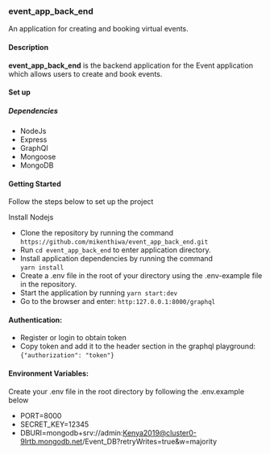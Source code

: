 ### event_app_back_end

An application for creating and booking virtual events.

#### Description
<b>event_app_back_end</b> is the backend application for the Event application which allows users to create and book events.

#### Set up

##### Dependencies
* NodeJs
* Express
* GraphQl
* Mongoose
* MongoDB

#### Getting Started
Follow the steps below to set up the project

Install Nodejs<br/>
* Clone the repository by running the command
`https://github.com/mikenthiwa/event_app_back_end.git`
* Run `cd event_app_back_end` to enter application directory.<br/>
* Install application dependencies by running the command<br/>
`yarn install`
* Create a .env file in the root of your directory using the .env-example file in the repository.
* Start the application by running
    `yarn start:dev`
* Go to the browser and enter: 
`http:127.0.0.1:8000/graphql`

#### Authentication:
* Register or login to obtain token
* Copy token and add it to the header section in the graphql playground:
`{"authorization": "token"}`

#### Environment Variables:
Create your .env file in the root directory by following the .env.example below

* PORT=8000
* SECRET_KEY=12345
* DBURI=mongodb+srv://admin:Kenya2019@cluster0-9lrtb.mongodb.net/Event_DB?retryWrites=true&w=majority


